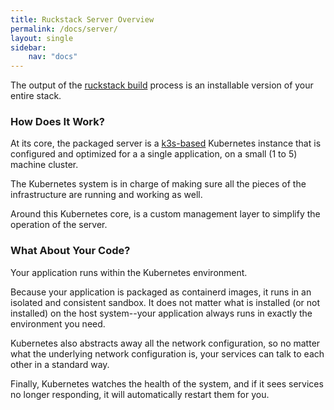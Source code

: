```yaml
---
title: Ruckstack Server Overview
permalink: /docs/server/
layout: single
sidebar:
    nav: "docs"
---
```


The output of the [ruckstack build](/docs/cli) process is an installable version of your entire stack.

### How Does It Work?

At its core, the packaged server is a [k3s-based](http://k3s.io) Kubernetes instance that is configured and optimized for a a single application, on a small (1 to 5) machine cluster.

The Kubernetes system is in charge of making sure all the pieces of the infrastructure are running and working as well.

Around this Kubernetes core, is a custom management layer to simplify the operation of the server.

### What About Your Code?

Your application runs within the Kubernetes environment. 

Because your application is packaged as containerd images, it runs in an isolated and consistent sandbox. 
It does not matter what is installed (or not installed) on the host system--your application always runs in exactly the environment you need.

Kubernetes also abstracts away all the network configuration, so no matter what the underlying network configuration is, your services can talk to each other in a standard way.

Finally, Kubernetes watches the health of the system, and if it sees services no longer responding, it will automatically restart them for you.    

  